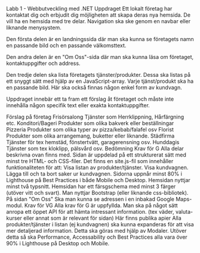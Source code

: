 Labb 1 - Webbutveckling med .NET
Uppdraget
Ett lokalt företag har kontaktat dig och erbjudit dig möjligheten att skapa deras nya hemsida. De vill ha en hemsida med tre delar. Navigation ska ske genom en navbar eller liknande menysystem.

Den första delen är en landningssida där man ska kunna se företagets namn en passande bild och en passande välkomsttext.

Den andra delen är en "Om Oss"-sida där man ska kunna läsa om företaget, kontaktuppgifter och address.

Den tredje delen ska lista företagets tjänster/produkter. Dessa ska listas på ett snyggt sätt med hjälp av en JavaScript-array. Varje tjänst/produkt ska ha en passande bild. Här ska också finnas någon enkel form av kundvagn.

Uppdraget innebär ett ta fram ett förslag åt företaget och måste inte innehålla någon specifik text eller exakta kontaktuppgifter.

Förslag på företag
Frisörsalong
Tjänster som Herrklippning, Hårfärgning etc.
Konditori/Bageri
Produkter som olika bakverk eller beställningar
Pizzeria
Produkter som olika typer av pizza/kebab/falafel osv
Florist
Produkter som olika arrangemang, buketter eller liknande.
Städfirma
Tjänster för tex hemstäd, fönstertvätt, garagerensning osv.
Hunddagis
Tjänster som tex kloklipp, pälsvård osv.
Bedömning
Krav för G
Alla delar beskrivna ovan finns med.
Sidan är uppdelad på ett strukturerat sätt med minst tre HTML- och CSS-filer.
Det finns en site.js-fil som innehåller funktionaliteten för att:
Visa listan av produkter/tjänster.
Visa kundvagnen.
Lägga till och ta bort saker ur kundvagnen.
Sidorna uppnår minst 80% i Lighthouse på Best Practices i både Mobile och Desktop.
Hemsidan nyttjar minst två typsnitt.
Hemsidan har ett färsgschema med minst 3 färger (utöver vitt och svart).
Man nyttjar Bootstrap (eller liknande css-bibliotek).
På sidan "Om Oss" Ska man kunna se adressen i en inbakad Google Maps-modul.
Krav för VG
Alla krav för G är uppfyllda.
Man ska på något sätt anropa ett öppet API för att hämta intressant information. (tex väder, valuta-kurser eller annat som är relevant för sidan) Här finns publika apier
Alla produkter/tjänster i listan (ej kundvagnen) ska kunna expanderas för att visa mer detaljerad information. Detta ska göras med hjälp av Modaler.
Utöver detta så ska Performance, Accessability och Best Practices alla vara över 90% i Lighthouse på Desktop och Mobile.

